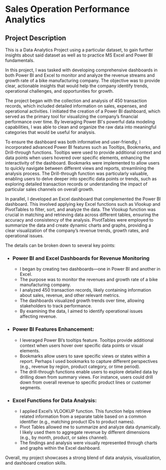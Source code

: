 <h1>Sales Operation Performance Analytics</h1>
<h2>Project Description</h2>
<p>This is a Data Analytics Project using a particular dataset, to gain further insights about said dataset as well as to practice MS Excel and Power BI fundamentals.</p>

<p>In this project, I was tasked with developing comprehensive dashboards in both Power BI and Excel to monitor and analyze the revenue streams and growth rate of a bike manufacturing company. The objective was to provide clear, actionable insights that would help the company identify trends, operational challenges, and opportunities for growth.</p>

<p>The project began with the collection and analysis of 450 transaction records, which included detailed information on sales, expenses, and operational activities. I initiated the creation of a Power BI dashboard, which served as the primary tool for visualizing the company’s financial performance over time. By leveraging Power BI's powerful data modeling capabilities, I was able to clean and organize the raw data into meaningful categories that would be useful for analysis.</p>

<p>To ensure the dashboard was both informative and user-friendly, I incorporated advanced Power BI features such as Tooltips, Bookmarks, and Drill-through functions. Tooltips were used to provide additional context and data points when users hovered over specific elements, enhancing the interactivity of the dashboard. Bookmarks were implemented to allow users to quickly navigate between different views and reports, streamlining the analysis process. The Drill-through function was particularly valuable, enabling users to delve deeper into specific data points or trends, such as exploring detailed transaction records or understanding the impact of particular sales channels on overall growth.</p>

<p>In parallel, I developed an Excel dashboard that complemented the Power BI dashboard. This involved applying key Excel functions such as Vlookup and PivotTables to filter, sort, and analyze the data. The Vlookup function was crucial in matching and retrieving data across different tables, ensuring the accuracy and consistency of the analysis. PivotTables were employed to summarize the data and create dynamic charts and graphs, providing a clear visualization of the company’s revenue trends, growth rates, and operational issues.</p>

<p>The details can be broken down to several key points:</p>
<ul>
  <li>
    <h3>Power BI and Excel Dashboards for Revenue Monitoring</h3>
    <ul>
      <li>I began by creating two dashboards—one in Power BI and another in Excel.</li>
      <li>The purpose was to monitor the revenues and growth rate of a bike manufacturing company.</li>
      <li>I analyzed 450 transaction records, likely containing information about sales, revenue, and other relevant metrics.</li>
      <li>The dashboards visualized growth trends over time, allowing stakeholders to track performance.</li>
      <li>By examining the data, I aimed to identify operational issues affecting revenue.</li>
    </ul>
  </li>
  
  <li>
    <h3>Power BI Features Enhancement:</h3>
    <ul>
      <li>I leveraged Power BI’s tooltips feature. Tooltips provide additional context when users hover over specific data points or visual elements.</li>
      <li>Bookmarks allow users to save specific views or states within a report. Perhaps I used bookmarks to capture different perspectives (e.g., revenue by region, product category, or time period).</li>
      <li>The drill-through functions enable users to explore detailed data by drilling down from summary views. For instance, users could drill down from overall revenue to specific product lines or customer segments.</li>
    </ul>
  </li>

  <li>
    <h3>Excel Functions for Data Analysis:</h3>
    <ul>
      <li>I applied Excel’s VLOOKUP function. This function helps retrieve related information from a separate table based on a common identifier (e.g., matching product IDs to product names).</li>
      <li>Pivot Tables allowed me to summarize and analyze data dynamically. I likely used them to aggregate revenue by different dimensions (e.g., by month, product, or sales channel).</li>
      <li>The findings and analysis were visually represented through charts and graphs within the Excel dashboard.</li>
    </ul>
  </li>
</ul>
<p>Overall, my project showcases a strong blend of data analysis, visualization, and dashboard creation skills.</p>

